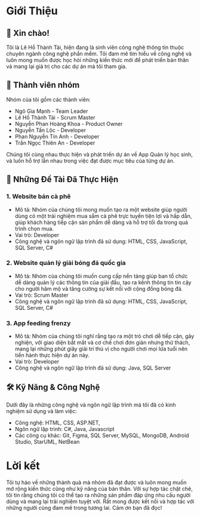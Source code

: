 # Giới Thiệu

## 👋 Xin chào!

Tôi là Lê Hồ Thành Tài, hiện đang là sinh viên công nghệ thông tin thuộc chuyên ngành công nghệ phần mềm. Tôi đam mê tìm hiểu về công nghệ và luôn mong muốn được học hỏi những kiến thức mới để phát triển bản thân và mang lại giá trị cho các dự án mà tôi tham gia.

## 🌟 Thành viên nhóm

Nhóm của tôi gồm các thành viên:

+ Ngô Gia Mạnh - Team Leader
+ Lê Hồ Thành Tài - Scrum Master
+ Nguyễn Phan Hoàng Khoa - Product Owner
+ Nguyễn Tấn Lộc - Developer
+ Phan Nguyễn Tín Anh - Developer
+ Trần Ngọc Thiên An - Developer

Chúng tôi cùng nhau thực hiện và phát triển dự án về App Quản lý học sinh, và luôn hỗ trợ lẫn nhau trong việc đạt được mục tiêu của từng dự án.

## 📂 Những Đề Tài Đã Thực Hiện

### 1. Website bán cà phê
- Mô tả: Nhóm của chúng tôi mong muốn tạo ra một website giúp người dùng có một trải nghiệm mua sắm cà phê trực tuyến tiện lợi và hấp dẫn, giúp khách hàng tiếp cận sản phẩm dễ dàng và hỗ trợ tối đa trong quá trình chọn mua.
- Vai trò: Developer
- Công nghệ và ngôn ngữ lập trình đã sử dụng: HTML, CSS, JavaScript, SQL Server, C#

### 2. Website quản lý giải bóng đá quốc gia
- Mô tả: Nhóm của chúng tôi muốn cung cấp nền tảng giúp ban tổ chức dễ dàng quản lý các thông tin của giải đấu, tạo ra kênh thông tin tin cậy cho người hâm mộ và tăng cường sự kết nối với cộng đồng bóng đá.
- Vai trò: Scrum Master
- Công nghệ và ngôn ngữ lập trình đã sử dụng: HTML, CSS, JavaScript, SQL Server, C#

### 3. App feeding frenzy 
- Mô tả: Nhóm của chúng tôi nghĩ rằng tạo ra một trò chơi dễ tiếp cận, gây nghiện, với giao diện bắt mắt và cơ chế chơi đơn giản nhưng thử thách, mang lại những phút giây giải trí thú vị cho người chơi mọi lứa tuổi nên tiến hành thực hiện dự án này.
- Vai trò: Developer
- Công nghệ và ngôn ngữ lập trình đã sử dụng: Java, SQL Server

## 🛠 Kỹ Năng & Công Nghệ

Dưới đây là những công nghệ và ngôn ngữ lập trình mà tôi đã có kinh nghiệm sử dụng và làm việc:
- Công nghệ: HTML, CSS, ASP.NET, 
- Ngôn ngữ lập trình: C#, Java, Javascript
- Các công cụ khác: Git, Figma, SQL Server, MySQL, MongoDB, Android Studio, StarUML, NetBean

# Lời kết

Tôi tự hào về những thành quả mà nhóm đã đạt được và luôn mong muốn mở rộng kiến thức cũng như kỹ năng của bản thân. Với sự hợp tác chặt chẽ, tôi tin rằng chúng tôi có thể tạo ra những sản phẩm đáp ứng nhu cầu người dùng và mang lại trải nghiệm tuyệt vời. Rất mong được kết nối và hợp tác với những người cùng đam mê trong tương lai. Cảm ơn bạn đã đọc!
